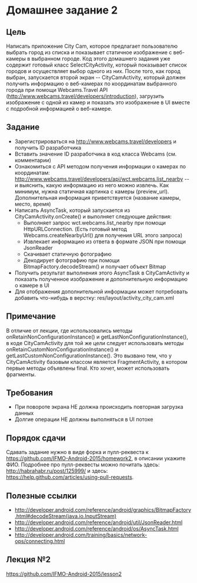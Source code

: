 # Домашнее задание 2

## Цель

Написать приложение City Cam, которое предлагает пользователю выбрать город из списка и показывает статичное изображение с веб-камеры в выбранном городе. Код этого домашнего задания уже содержит готовый класс SelectCityActivity, который показывает список городов и осуществляет выбор одного из них. После того, как город выбран, запускается второй экран -- CityCamActivity, который должен получить информацию о веб-камерах по координатам выбранного города при помощи Webcams.Travel API (http://www.webcams.travel/developers/introduction), загрузить изображение с одной из камер и показать это изображение в UI вместе с подробной информацией о веб-камере.

## Задание

* Зарегистрироваться на http://www.webcams.travel/developers и получить ID разработчика
* Вставить значение ID разработчика в код класса Webcams (см. комментарии)
* Ознакомиться с API методом получения информации о камерах по координатам: http://www.webcams.travel/developers/api/wct.webcams.list_nearby -- и выяснить, какую информацию из него можно извлечь. Как минимум, нужна статичная картинка с камеры (preview_url). Дополнительная информация приветствуется (название камеры, место, время)
* Написать AsyncTask, который запускается из CityCamActivity.onCreate() и выполняет следующие действия:
  * Выполняет запрос wct.webcams.list_nearby при помощи HttpURLConnection. (Есть готовый метод Webcams.createNearbyUrl() для получения URL этого запроса)
  * Извлекает информацию из ответа в формате JSON при помощи JsonReader 
  * Скачивает статичную фотографию 
  * Декодирует фотографию при помощи BitmapFactory.decodeStream() и получает объект Bitmap
* Получить результат выполнения этого AsyncTask в CityCamActivity и показать полученное изображение и дополнительную информацию о камере в UI
* Для отображения дополнительной информации может потребовать добавить что-нибудь в верстку: res/layout/activity_city_cam.xml

## Примечание

В отличие от лекции, где использовались методы onRetainNonConfigurationInstance() и getLastNonConfigurationInstance(), в коде CityCamActivity для той же цели следует использовать методы onRetainCustomNonConfigurationInstance() и getLastCustomNonConfigurationInstance(). Это вызвано тем, что у CityCamActivity базовым классом является FragmentActivity, в котором первые методы объявлены final. Кто хочет, может использовать фрагменты. 

## Требования

* При повороте экрана НЕ должна происходить повторная загрузка данных
* Долгие операции НЕ должны выполняться в UI потоке

## Порядок сдачи

Сдавать задание нужно в виде форка и пулл-реквеста к https://github.com/IFMO-Android-2015/homework2, в описании укажите ФИО. Подробнее про пулл-реквесты можно почитать здесь: http://habrahabr.ru/post/125999/ и здесь: https://help.github.com/articles/using-pull-requests.

## Полезные ссылки

* http://developer.android.com/reference/android/graphics/BitmapFactory.html#decodeStream(java.io.InputStream)
* http://developer.android.com/reference/android/util/JsonReader.html
* http://developer.android.com/reference/android/os/AsyncTask.html
* http://developer.android.com/training/basics/network-ops/connecting.html


## Лекция №2

https://github.com/IFMO-Android-2015/lesson2



  
